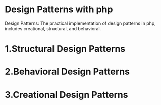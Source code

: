 # Design Patterns with php
Design Patterns: The practical implementation of design patterns in php, includes creational, structural, and behavioral. 
# 1.Structural Design Patterns
# 2.Behavioral Design Patterns
# 3.Creational Design Patterns

